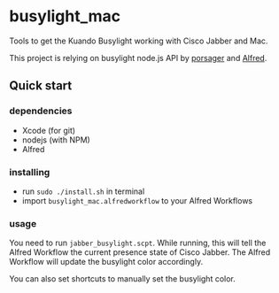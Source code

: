 # busylight_mac

Tools to get the Kuando Busylight working with Cisco Jabber and Mac.

This project is relying on busylight node.js API by [porsager](https://github.com/porsager/busylight) and [Alfred](https://www.alfredapp.com).

## Quick start

### dependencies

* Xcode (for git)
* nodejs (with NPM)
* Alfred

### installing

* run `sudo ./install.sh` in terminal
* import `busylight_mac.alfredworkflow` to your Alfred Workflows

### usage

 You need to run `jabber_busylight.scpt`. While running, this will tell the Alfred Workflow the current presence state of Cisco Jabber. The Alfred Workflow will update the busylight color accordingly.

 You can also set shortcuts to manually set the busylight color.
